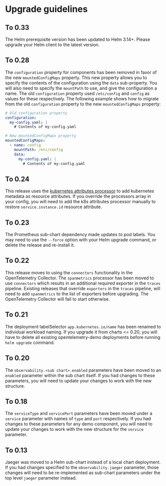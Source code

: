 # Upgrade guidelines

## To 0.33

The Helm prerequisite version has been updated to Helm 3.14+. Please upgrade your
Helm client to the latest version.

## To 0.28

The `configuration` property for components has been removed in favor of the new `mountedConfigMaps` property.
This new property allows you to specify the contents of the configuration using the `data` sub-property. You will also
need to specify the `mountPath` to use, and give the configuration a name. The old `configuration` property used
`/etc/config` and `config` as values for these respectively. The following example shows how to migrate from the old
`configuration` property to the new `mountedConfigMaps` property:

```yaml
# Old configuration property
configuration:
  my-config.yaml: |
    # Contents of my-config.yaml

# New mountedConfigMaps property
mountedConfigMaps:
  - name: config
    mountPath: /etc/config
    data:
      my-config.yaml: |
        # Contents of my-config.yaml
```

## To 0.24

This release uses the [kubernetes attributes processor](https://github.com/open-telemetry/opentelemetry-collector-contrib/tree/main/processor/k8sattributesprocessor)
to add kubernetes metadata as resource attributes. If you override the processors array in your config, you will
need to add the k8s attributes processor manually to restore `service.instance.id`
resource attribute.

## To 0.23

The Prometheus sub-chart dependency made updates to pod labels. You may need to
use the `--force` option with your Helm upgrade command, or delete the release
and re-install it.

## To 0.22

This release moves to using the `connectors` functionality in the OpenTelemetry
Collector. The `spanmetrics` processor has been moved to use `connectors`
which results in an additional required exporter in the `traces` pipeline.
Existing releases that override `exporters` in the `traces` pipeline, will
need to add `spanmetrics` to the list of exporters before upgrading. The
OpenTelemetry Collector will fail to start otherwise.

## To 0.21

The deployment labelSelector `app.kubernetes.io/name` has been renamed to
individual workload naming. If you upgrade it from charts <= 0.20, you
will have to delete all existing opentelemetry-demo deployments before running
`helm upgrade` command.

## To 0.20

The `observability.<sub chart>.enabled` parameters have been moved to an
`enabled` parameter within the sub chart itself. If you had changes to these
parameters, you will need to update your changes to work with the new structure.

## To 0.18

The `serviceType` and `servicePort` parameters have been moved under a `service`
parameter with names of `type` and `port` respectively. If you had changes to
these parameters for any demo component, you will need to update your changes
to work with the new structure for the `service` parameter.

## To 0.13

Jaeger was moved to a Helm sub-chart instead of a local chart deployment. If you
had changes specified to the `observability.jaeger` parameter, those changes
will need to be re-implemented as sub-chart parameters under the top level
`jaeger` parameter instead.
